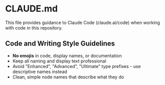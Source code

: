 # CLAUDE.md

This file provides guidance to Claude Code (claude.ai/code) when working with code in this repository.

## Code and Writing Style Guidelines

- **No emojis** in code, display names, or documentation
- Keep all naming and display text professional
- Avoid "Enhanced", "Advanced", "Ultimate" type prefixes - use descriptive names instead
- Clean, simple node names that describe what they do
